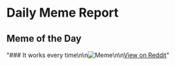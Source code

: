 # Daily Meme Report

## Meme of the Day
"### It works every time\n\n![Meme](https://i.redd.it/uvafk0l0ytye1.png)\n\n[View on Reddit](https://redd.it/1keue7m)"
